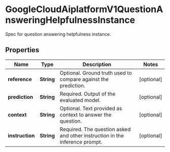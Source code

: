 

# GoogleCloudAiplatformV1QuestionAnsweringHelpfulnessInstance

Spec for question answering helpfulness instance.

## Properties

| Name | Type | Description | Notes |
|------------ | ------------- | ------------- | -------------|
|**reference** | **String** | Optional. Ground truth used to compare against the prediction. |  [optional] |
|**prediction** | **String** | Required. Output of the evaluated model. |  [optional] |
|**context** | **String** | Optional. Text provided as context to answer the question. |  [optional] |
|**instruction** | **String** | Required. The question asked and other instruction in the inference prompt. |  [optional] |



